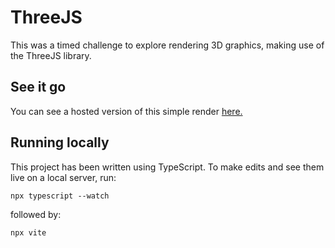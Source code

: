 # ThreeJS

This was a timed challenge to explore rendering 3D graphics, making use of the ThreeJS library.

## See it go

You can see a hosted version of this simple render [here.](https://alexcupit.github.io/threejs/)

## Running locally

This project has been written using TypeScript. To make edits and see them live on a local server, run:

```
npx typescript --watch
```

followed by:

```
npx vite
```
